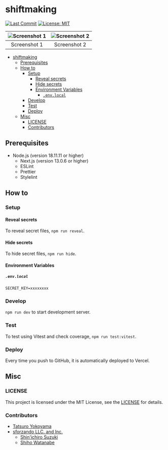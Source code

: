 # shiftmaking

<!-- Badges -->

[![Last Commit](https://img.shields.io/github/last-commit/yktt-nuane/shiftmaking)](https://github.com/yktt-nuane/shiftmaking/graphs/commit-activity)
[![License: MIT](https://img.shields.io/badge/License-MIT-blue.svg)](https://opensource.org/licenses/MIT)

<!-- Screenshots -->

| ![Screenshot 1](https://placehold.jp/32/3d4070/ffffff/720x480.png?text=Screenshot%201) | ![Screenshot 2](https://placehold.jp/32/703d40/ffffff/720x480.png?text=Screenshot%202) |
| :------------------------------------------------------------------------------------: | :------------------------------------------------------------------------------------: |
|                                      Screenshot 1                                      |                                      Screenshot 2                                      |

- [shiftmaking](#shiftmaking)
  - [Prerequisites](#prerequisites)
  - [How to](#how-to)
    - [Setup](#setup)
      - [Reveal secrets](#reveal-secrets)
      - [Hide secrets](#hide-secrets)
      - [Environment Variables](#environment-variables)
        - [`.env.local`](#envlocal)
    - [Develop](#develop)
    - [Test](#test)
    - [Deploy](#deploy)
  - [Misc](#misc)
    - [LICENSE](#license)
    - [Contributors](#contributors)

## Prerequisites

- Node.js (version 18.11.11 or higher)
  - Next.js (version 13.0.6 or higher)
  - ESLint
  - Prettier
  - Stylelint

## How to

### Setup

#### Reveal secrets

To reveal secret files, `npm run reveal`.

#### Hide secrets

To hide secret files, `npm run hide`.

#### Environment Variables

##### `.env.local`

```.env.local
SECRET_KEY=xxxxxxxx
```

### Develop

`npm run dev` to start development server.

### Test

To test using Vitest and check coverage, `npm run test:vitest`.

### Deploy

Every time you push to GitHub, it is automatically deployed to Vercel.

## Misc

### LICENSE

This project is licensed under the MIT License, see the [LICENSE](./LICENSE) for details.

### Contributors

- [Tatsuro Yokoyama](https://github.com/yktt-nuane)
- [sforzando LLC. and Inc.](https://sforzando.co.jp/)
  - [Shin'ichiro Suzuki](https://github.com/shin-sforzando)
  - [Shiho Watanabe](https://github.com/shiho-sforzando)

